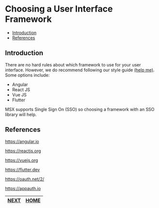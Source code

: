 # Choosing a User Interface Framework
* [Introduction](#introduction)
* [References](#references)

## Introduction
There are no hard rules about which framework to use for your user interface. However, we do recommend following our style guide [(help me)](../reference/user-interface-style-guide.md). Some options include:
* Angular
* React JS
* Vue JS
* Flutter

MSX supports Single Sign On (SSO) so choosing a framework with an SSO library will help.

## References
https://angular.io

https://reactjs.org

https://vuejs.org

https://flutter.dev

https://oauth.net/2/

https://appauth.io


| [NEXT](02-working-with-self-signed-certifcates.md) | [HOME](../index.md#react-user-interface-example) |
|---|---|